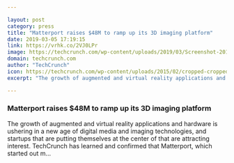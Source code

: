 ```yaml
---

layout: post
category: press
title: "Matterport raises $48M to ramp up its 3D imaging platform"
date: 2019-03-05 17:19:15
link: https://vrhk.co/2VJ0LPr
image: https://techcrunch.com/wp-content/uploads/2019/03/Screenshot-2019-03-05-at-16.56.40.png?w=764
domain: techcrunch.com
author: "TechCrunch"
icon: https://techcrunch.com/wp-content/uploads/2015/02/cropped-cropped-favicon-gradient.png?w=180
excerpt: "The growth of augmented and virtual reality applications and hardware is ushering in a new age of digital media and imaging technologies, and startups that are putting themselves at the center of that are attracting interest. TechCrunch has learned and confirmed that Matterport, which started out m…"

---
```


### Matterport raises $48M to ramp up its 3D imaging platform

The growth of augmented and virtual reality applications and hardware is ushering in a new age of digital media and imaging technologies, and startups that are putting themselves at the center of that are attracting interest. TechCrunch has learned and confirmed that Matterport, which started out m…